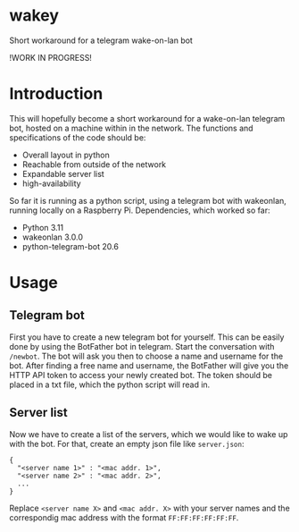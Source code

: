 # wakey
Short workaround for a telegram wake-on-lan bot

!WORK IN PROGRESS!
# Introduction

This will hopefully become a short workaround for a wake-on-lan telegram bot, hosted on a machine within in the network.
The functions and specifications of the code should be:
- Overall layout in python
- Reachable from outside of the network
- Expandable server list
- high-availability

So far it is running as a python script, using a telegram bot with wakeonlan, running locally on a Raspberry Pi.
Dependencies, which worked so far:
- Python 3.11
- wakeonlan 3.0.0
- python-telegram-bot 20.6

# Usage

## Telegram bot
First you have to create a new telegram bot for yourself. This can be easily done by using the BotFather bot in telegram.
Start the conversation with `/newbot`. The bot will ask you then to choose a name and  username for the bot.
After finding a free name and username, the BotFather will give you the HTTP API token to access your newly created bot.
The token should be placed in a txt file, which the python script will read in.

## Server list
Now we have to create a list of the servers, which we would like to wake up with the bot.
For that, create an empty json file like `server.json`:
```
{
  "<server name 1>" : "<mac addr. 1>",
  "<server name 2>" : "<mac addr. 2>",
  ...
}
```
Replace `<server name X>` and `<mac addr. X>` with your server names and the correspondig mac address with the format `FF:FF:FF:FF:FF:FF`.
